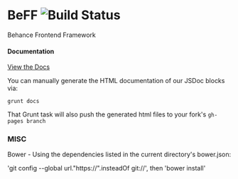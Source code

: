 BeFF ![Build Status](https://travis-ci.org/behance/BeFF.svg?branch=master)
====

Behance Frontend Framework

#### Documentation

[View the Docs](https://behance.github.io/BeFF)

You can manually generate the HTML documentation of our JSDoc blocks via:

`grunt docs`

That Grunt task will also push the generated html files to your fork's `gh-pages branch`

### MISC

Bower - Using the dependencies listed in the current directory's bower.json:

'git config --global url."https://".insteadOf git://', then 'bower install'
